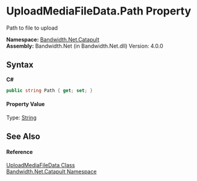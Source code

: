 ﻿# UploadMediaFileData.Path Property 
 

Path to file to upload

**Namespace:**&nbsp;<a href ="N_Bandwidth_Net_Catapult.md">Bandwidth.Net.Catapult</a><br />**Assembly:**&nbsp;Bandwidth.Net (in Bandwidth.Net.dll) Version: 4.0.0

## Syntax

**C#**<br />
``` C#
public string Path { get; set; }
```


#### Property Value
Type: <a href="http://msdn2.microsoft.com/en-us/library/s1wwdcbf" target="_blank">String</a>

## See Also


#### Reference
<a href ="T_Bandwidth_Net_Catapult_UploadMediaFileData.md">UploadMediaFileData Class</a><br /><a href ="N_Bandwidth_Net_Catapult.md">Bandwidth.Net.Catapult Namespace</a><br />
